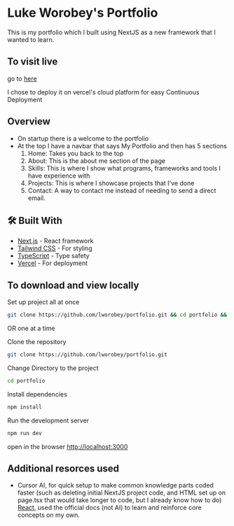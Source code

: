 # Luke Worobey's Portfolio

This is my portfolio which I built using NextJS as a new framework that I wanted to learn. 

## To visit live

go to [here](lukeworobey.vercel.app) 

I chose to deploy it on vercel's cloud platform for easy Continuous Deployment
## Overview
- On startup there is a welcome to the portfolio
- At the top I have a navbar that says My Portfolio and then has 5 sections
    1. Home: Takes you back to the top
    2. About: This is the about me section of the page
    3. Skills: This is where I show what programs, frameworks and tools I have experience with
    4. Projects: This is where I showcase projects that I've done
    5. Contact: A way to contact me instead of needing to send a direct email.

## 🛠️ Built With

- [Next.js](https://nextjs.org/) - React framework
- [Tailwind CSS](https://tailwindcss.com/) - For styling
- [TypeScript](https://www.typescriptlang.org/) - Type safety
- [Vercel](https://vercel.com) - For deployment

## To download and view locally
Set up project all at once
```bash
git clone https://github.com/lworobey/portfolio.git && cd portfolio && npm i
```

OR one at a time

Clone the repository 
```bash  
git clone https://github.com/lworobey/portfolio.git  
```
Change Directory to the project
```bash
cd portfolio
```

Install dependencies 
```bash  
npm install  
```

Run the development server
```bash  
npm run dev  
```

open in the browser
[http://localhost:3000](http://localhost:3000)

## Additional resorces used
- Cursor AI, for quick setup to make common knowledge parts coded faster (such as deleting initial NextJS project code, and HTML set up on page.tsx that would take longer to code, but I already know how to do)
 [React](react.dev), used the official docs (not AI) to learn and reinforce core concepts on my own.

